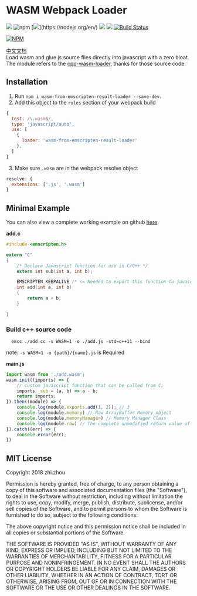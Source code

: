 # WASM Webpack Loader
![](https://img.shields.io/badge/version-1.0.0-green.svg?)
![npm](https://img.shields.io/npm/dw/wasm-from-emscripten-result-loader.svg)
[![](https://img.shields.io/badge/nodejs->=8.0-green.svg?)](https://nodejs.org/en/)
[![](https://img.shields.io/badge/npm->=5.4-blue.svg)](https://www.npmjs.com/)
![](https://img.shields.io/badge/license-MIT-000000.svg)
[![Build Status](https://www.travis-ci.org/zhouzhi3859/wasm-from-emscripten-result-loader.svg?branch=master)](https://www.travis-ci.org/zhouzhi3859/wasm-from-emscripten-result-loader)

[![NPM](https://nodei.co/npm/wasm-from-emscripten-result-loader.png)](https://nodei.co/npm/wasm-from-emscripten-result-loader/)

[中文文档](https://github.com/zhouzhi3859/wasm-from-emscripten-result-loader/blob/master/README.zh-CN.md) \
Load wasm and glue js source files directly into javascript with a zero bloat. \
The module refers to the [cpp-wasm-loader](https://github.com/ClickSimply/cpp-wasm-loader), thanks for those source code.


## Installation
1. Run `npm i wasm-from-emscripten-result-loader --save-dev`.
2. Add this object to the `rules` section of your webpack build
```js
{
  test: /\.wasm$/,
  type: 'javascript/auto',
  use: [
    {
      loader: 'wasm-from-emscripten-result-loader'
    },
  ]
}
```
3. Make sure `.wasm` are in the webpack resolve object
```js
resolve: {
  extensions: ['.js', '.wasm']
}
```

## Minimal Example
You can also view a complete working example on github [here](https://github.com/zhouzhi3859/wasm-from-emscripten-result-loader/tree/master/example).

**add.c**
```c
#include <emscripten.h>

extern "C"
{
	/* Declare Javascript function for use in C/C++ */
	extern int sub(int a, int b);

	EMSCRIPTEN_KEEPALIVE /* <= Needed to export this function to javascript "module.exports" */
	int add(int a, int b)
	{
		return a + b;
	}

}
```
### Build c++ source code
```asciidoc
  emcc ./add.cc -s WASM=1 -o ./add.js -std=c++11 --bind
```
note: ```-s WASM=1 -o {path}/{name}.js``` is Required

**main.js**
```js
import wasm from './add.wasm';
wasm.init((imports) => {
	// custom javascript function that can be called from C;
	imports._sub = (a, b) => a - b;
	return imports;
}).then((module) => {
	console.log(module.exports.add(1, 2)); // 3
	console.log(module.memory) // Raw ArrayBuffer Memory object
	console.log(module.memoryManager) // Memory Manager Class
	console.log(module.raw) // The complete unmodified return value of the webassembly init promise.
}).catch((err) => {
	console.error(err);
})
```


## MIT License

Copyright 2018 zhi.zhou

Permission is hereby granted, free of charge, to any person obtaining a copy of this software and associated documentation files (the "Software"), to deal in the Software without restriction, including without limitation the rights to use, copy, modify, merge, publish, distribute, sublicense, and/or sell copies of the Software, and to permit persons to whom the Software is furnished to do so, subject to the following conditions:

The above copyright notice and this permission notice shall be included in all copies or substantial portions of the Software.

THE SOFTWARE IS PROVIDED "AS IS", WITHOUT WARRANTY OF ANY KIND, EXPRESS OR IMPLIED, INCLUDING BUT NOT LIMITED TO THE WARRANTIES OF MERCHANTABILITY, FITNESS FOR A PARTICULAR PURPOSE AND NONINFRINGEMENT. IN NO EVENT SHALL THE AUTHORS OR COPYRIGHT HOLDERS BE LIABLE FOR ANY CLAIM, DAMAGES OR OTHER LIABILITY, WHETHER IN AN ACTION OF CONTRACT, TORT OR OTHERWISE, ARISING FROM, OUT OF OR IN CONNECTION WITH THE SOFTWARE OR THE USE OR OTHER DEALINGS IN THE SOFTWARE.
